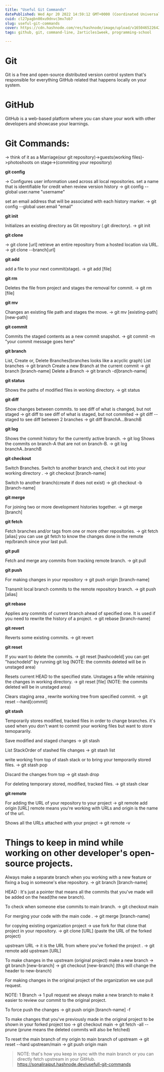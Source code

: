 ```yaml
---
title: "Useful Git Commands"
datePublished: Wed Apr 20 2022 14:59:12 GMT+0000 (Coordinated Universal Time)
cuid: cl27pagbn00xu9dnvc3mv7ob7
slug: useful-git-commands
cover: https://cdn.hashnode.com/res/hashnode/image/upload/v1650465226428/Y_-BYEuML.png
tags: github, git, command-line, 2articles1week, programming-school

---
```


# Git

Git is a free and open-source distributed version control system that's responsible for everything GitHub related that happens locally on your system. 


# GitHub


GitHub is a web-based platform where you can share your work with other developers and showcase your learnings.

# Git Commands:

-> think of it as a Marriage(our git repository)->guests(working files)->photoshoots on stage->(commiting your repository)

**git config**

-> Configures user information used across all local repositories.
set a name that is identifiable for credit when review version history
-> git config --global user.name "username"

set an email address that will be associated with each history marker.
-> git config --global user.email "email"

**git init**

Initializes an existing directory as Git repository (.git directory).
-> git init

**git clone**

-> git clone [url]
retrieve an entire repository from a hosted location via URL.
-> git clone --branch[url]

**git add**

add a file to your next commit(stage).
-> git add [file]

**git rm**

Deletes the file from project and stages the removal for commit. -> git rm [file]

**git mv**


Changes an existing file path and stages the move.
-> git mv [existing-path][new-path]

**git commit**


Commits the staged contents as a new commit snapshot.
-> git commit -m "your commit message goes here"

**git branch**


List, Create or, Delete Branches(branches looks like a acyclic graph)
List branches
-> git branch
Create a new Branch at the current commit
-> git branch [branch-name]
Delete a Branch
-> git branch -d[branch-name]

**git status**


Shows the paths of modified files in working directory.
-> git status

**git diff**


Show changes between commits.
to see diff of what is changed, but not staged
-> git diff
to see diff of what is staged, but not commited
-> git diff --staged
to see diff between 2 branches
-> git diff BranchA...BranchB

**git log**


Shows the commit history for the currently active branch.
-> git log
Shows the commits on branch-A that are not on branch-B.
-> git log branchA..branchB

**git checkout**


Switch Branches.
Switch to another branch and, check it out into your working directory .
-> git checkout [branch-name]

Switch to another branch(create if does not exist)
-> git checkout -b [branch-name]

**git merge**


For joining two or more development histories together.
-> git merge [branch]

**git fetch**


Fetch branches and/or tags from one or more other repositories.
-> git fetch [alias]
you can use git fetch to know the changes done in the remote rep/branch since your last pull.

**git pull**


Fetch and merge any commits from tracking remote branch.
-> git pull

**git push**


For making changes in your repository
-> git push origin [branch-name]

Transmit local branch commits to the remote repository branch.
-> git push [alias]

**git rebase**


Applies any commits of current branch ahead of specified one.
It is used if you need to rewrite the history of a project.
-> git rebase [branch-name]

**git revert**


Reverts some existing commits.
-> git revert

**git reset**


If you want to delete the commits.
-> git reset [hashcodeId]
you can get "haschodeId" by running git log
(NOTE: the commits deleted will be in unstaged area)

Resets current HEAD to the specified state.
Unstages a file while retaining the changes in working directory.
-> git reset [file]
(NOTE: the commits deleted will be in unstaged area)

Clears staging area , rewrite working tree from specified commit.
-> git reset --hard[commit]

**git stash**


Temporarily stores modified, tracked files in order to change branches.
it's used when you don't want to commit your working files but want to store
temopararily.

Save modified and staged changes
-> git stash

List StackOrder of stashed file changes
-> git stash list

write working from top of stash stack or to bring your temporarily stored files.
-> git stash pop

Discard the changes from top
-> git stash drop

For deleting temporary stored, modified, tracked files.
-> git stash clear

**git remote**


For adding the URL of your repository to your project
-> git remote add origin [URL]
remote means you're working with URLs and origin is the name of the url.

Shows all the URLs attached with your project
-> git remote -v

# Things to keep in mind while working on other developer's open-source projects.

Always make a separate branch when you working with a new feature or fixing a bug in someone's else repository.
-> git branch [branch-name]

HEAD : It's just a pointer that means all the commits that you've made will be
added on the head(the new branch).

To check when someone else commits to main branch.
-> git checkout main

For merging your code with the main code .
-> git merge [branch-name]

for copying existing organization project
-> use fork for that
clone that project in your repository.
-> git clone [URL] (paste the URL of the forked project)

upstream URL -> it is the URL from where you've forked the project .
-> git remote add upstream [URL]

To make changes in the upstream (original project)
make a new branch
-> git branch [new-branch]
-> git checkout [new-branch] (this will change the header to new-branch)

For making changes in the original project of the organization we use
pull request.

NOTE: 1 Branch -> 1 pull request
we always make a new branch to make it easier to review our commit to the
original project.

To force push the changes
-> git push origin [branch-name] -f

To make changes that you've previously made in the original project to be shown in
your forked project too
-> git checkout main
-> git fetch -all --prune (prune means the deleted commits will also be fetched)

To reset the main branch of my origin to main branch of upstream
-> git reset --hard upstream/main
-> git push origin main

> NOTE: that's how you keep in sync with the main branch or you can directly fetch upstream in your GitHub. https://sonalirajput.hashnode.dev/usefull-git-commands
